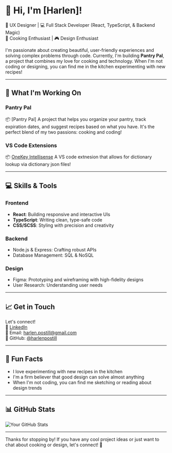 # 👋 Hi, I'm [Harlen]!

🎨 UX Designer | 💻 Full Stack Developer (React, TypeScript, & Backend Magic)  
🍳 Cooking Enthusiast | 🎮 Design Enthusiast

I'm passionate about creating beautiful, user-friendly experiences and solving complex problems through code. Currently, I'm building **Pantry Pal**, a project that combines my love for cooking and technology. When I'm not coding or designing, you can find me in the kitchen experimenting with new recipes!

---

## 🚀 What I'm Working On

### **Pantry Pal**
📦 [Pantry Pal]
A project that helps you organize your pantry, track expiration dates, and suggest recipes based on what you have. It's the perfect blend of my two passions: cooking and coding!

### **VS Code Extensions**
📦 [OneKey Intellisense](https://marketplace.visualstudio.com/items?itemName=OTHarlen.onekey-intellisense)
A VS code extnesion that allows for dictionary lookup via dictionary json files!

---

## 💻 Skills & Tools

### Frontend
-  **React**: Building responsive and interactive UIs
-  **TypeScript**: Writing clean, type-safe code
-  **CSS/SCSS**: Styling with precision and creativity

### Backend
-  Node.js & Express: Crafting robust APIs
-  Database Management: SQL & NoSQL

### Design
-  Figma: Prototyping and wireframing with high-fidelity designs
-  User Research: Understanding user needs

---

## 📈 Get in Touch

Let's connect!  
👔 [LinkedIn](https://linkedin.com/in/harlenpostill)  
📧 Email: harlen.postill@gmail.com  
📱 GitHub: [@harlenpostill](https://github.com/harlenpostill)

---

## 🍳 Fun Facts

-  I love experimenting with new recipes in the kitchen
-  I'm a firm believer that good design can solve almost anything
-  When I'm not coding, you can find me sketching or reading about design trends

---

## 📊 GitHub Stats

![Your GitHub Stats](https://github-readme-stats.vercel.app/api?username=harlenpostill&show_icons=true&theme=radical)

---

Thanks for stopping by! If you have any cool project ideas or just want to chat about cooking or design, let's connect! 🚀
